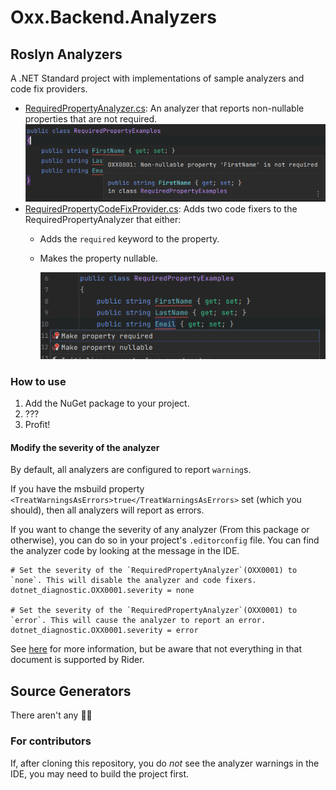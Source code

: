 # Oxx.Backend.Analyzers

## Roslyn Analyzers
A .NET Standard project with implementations of sample analyzers and code fix providers.

- [RequiredPropertyAnalyzer.cs](src/Oxx.Backend.Analyzers/Rules/RequiredPropertyAnalyzer.cs): An analyzer that reports non-nullable properties that are not required.
    ![Required Property Analyzer](assets/RequiredPropertyAnalyzer_Analyzer.png)
- [RequiredPropertyCodeFixProvider.cs](src/Oxx.Backend.Analyzers/Rules/RequiredPropertyCodeFixProvider.cs): Adds two code fixers to the RequiredPropertyAnalyzer that either:
  - Adds the `required` keyword to the property.
  - Makes the property nullable.

    ![Required Property Code Fix](assets/RequiredPropertyAnalyzer_CodeFix.png)

### How to use

1. Add the NuGet package to your project.
2. ???
3. Profit!

#### Modify the severity of the analyzer

By default, all analyzers are configured to report `warning`s. 

If you have the msbuild property `<TreatWarningsAsErrors>true</TreatWarningsAsErrors>` set (which you should), then all analyzers will report as errors.

If you want to change the severity of any analyzer (From this package or otherwise), you can do so in your project's `.editorconfig` file. You can find the analyzer code by looking at the message in the IDE.

```editorconfig
# Set the severity of the `RequiredPropertyAnalyzer`(OXX0001) to `none`. This will disable the analyzer and code fixers.
dotnet_diagnostic.OXX0001.severity = none

# Set the severity of the `RequiredPropertyAnalyzer`(OXX0001) to `error`. This will cause the analyzer to report an error.
dotnet_diagnostic.OXX0001.severity = error
```

See [here](https://learn.microsoft.com/en-us/dotnet/fundamentals/code-analysis/configuration-options) for more information, but be aware that not everything in that document is supported by Rider.

## Source Generators

There aren't any 🤷🏻

### For contributors

If, after cloning this repository, you do _not_ see the analyzer warnings in the IDE, you may need to build the project first.